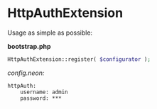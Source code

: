 HttpAuthExtension
=================

Usage as simple as possible:

**bootstrap.php**
```php
HttpAuthExtension::register( $configurator );
```



*config.neon:*

```
httpAuth:
	username: admin
	password: ***
```
